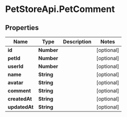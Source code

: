 # PetStoreApi.PetComment

## Properties

Name | Type | Description | Notes
------------ | ------------- | ------------- | -------------
**id** | **Number** |  | [optional] 
**petId** | **Number** |  | [optional] 
**userId** | **Number** |  | [optional] 
**name** | **String** |  | [optional] 
**avatar** | **String** |  | [optional] 
**comment** | **String** |  | [optional] 
**createdAt** | **String** |  | [optional] 
**updatedAt** | **String** |  | [optional] 


